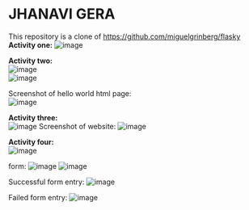 # JHANAVI GERA
This repository is a clone of https://github.com/miguelgrinberg/flasky <br>
**Activity one:** 
![image](https://github.com/jhanavigera/ECE444-F2023-Lab1/assets/76650476/6e17f1f8-aa44-421c-967c-48ccf6de9195) <br>

**Activity two:** </br>
![image](https://github.com/jhanavigera/ECE444-F2023-Lab1/assets/76650476/66b39d89-c4d5-47f6-9a9f-4b44b9005713) <br>
![image](https://github.com/jhanavigera/ECE444-F2023-Lab1/assets/76650476/f601b8b2-fcfa-4291-871c-22175a94d327) <br>

Screenshot of hello world html page: <br>
![image](https://github.com/jhanavigera/ECE444-F2023-Lab1/assets/76650476/c8b81fca-ec3b-4429-bbdb-3816f3d5efe0) <br>

**Activity three:** </br>
![image](https://github.com/jhanavigera/ECE444-F2023-Lab1/assets/76650476/4db55f97-d5fd-4ecb-bf03-d79b8ee250ab)
Screenshot of website:
![image](https://github.com/jhanavigera/ECE444-F2023-Lab1/assets/76650476/22355d7d-ee1b-4417-9e8d-dea9007de118) <br>

**Activity four:** </br>
![image](https://github.com/jhanavigera/ECE444-F2023-Lab1/assets/76650476/e5169fe2-dee0-4bf3-bc6b-d347b89ed8e9)


form:
![image](https://github.com/jhanavigera/ECE444-F2023-Lab1/assets/76650476/4f8ed47e-1552-48e4-b9dd-a4c80c53e081)
![image](https://github.com/jhanavigera/ECE444-F2023-Lab1/assets/76650476/acfff812-b5c2-4c33-bcbc-31921e8b4696)

Successful form entry:
![image](https://github.com/jhanavigera/ECE444-F2023-Lab1/assets/76650476/502b9478-b737-455a-bfd2-ac307bed5004)

Failed form entry:
![image](https://github.com/jhanavigera/ECE444-F2023-Lab1/assets/76650476/ee6b197c-b33e-45fa-b014-76a1fe483de9)




